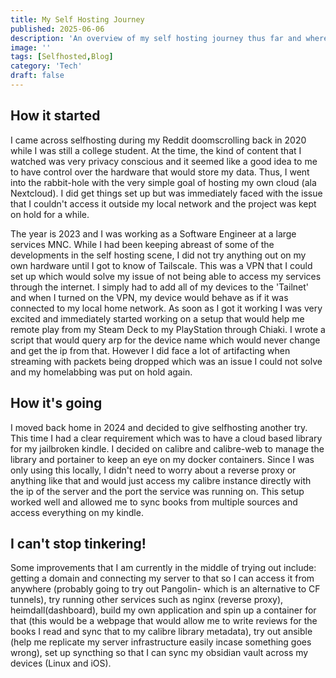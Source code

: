 ```yaml
---
title: My Self Hosting Journey
published: 2025-06-06
description: 'An overview of my self hosting journey thus far and where I am going with it in the future'
image: ''
tags: [Selfhosted,Blog]
category: 'Tech'
draft: false 
---
```


## How it started 
I came across selfhosting during my Reddit doomscrolling back in 2020 while I was still a college student. At the time, the kind of content that I watched was very privacy conscious and it seemed like a good idea to me to have control over the hardware that would store my data. Thus, I went into the rabbit-hole with the very simple goal of hosting my own cloud (ala Nextcloud). I did get things set up but was immediately faced with the issue that I couldn't access it outside my local network and the project was kept on hold for a while.

The year is 2023 and I was working as a Software Engineer at a large services MNC. While I had been keeping abreast of some of the developments in the self hosting scene, I did not try anything out on my own hardware until I got to know of Tailscale. This was a VPN that I could set up which would solve my issue of not being able to access my services through the internet. I simply had to add all of my devices to the 'Tailnet' and when I turned on the VPN, my device would behave as if it was connected to my local home network. As soon as I got it working I was very excited and immediately started working on a setup that would help me remote play from my Steam Deck to my PlayStation through Chiaki. I wrote a script that would query arp for the device name which would never change and get the ip from that. However I did face a lot of artifacting when streaming with packets being dropped which was an issue I could not solve and my homelabbing was put on hold again.
## How it's going
I moved back home in 2024 and decided to give selfhosting another try. This time I had a clear requirement which was to have a cloud based library for my jailbroken kindle. I decided on calibre and calibre-web to manage the library and portainer to keep an eye on my docker containers. Since I was only using this locally, I didn't need to worry about a reverse proxy or anything like that and would just access my calibre instance directly with the ip of the server and the port the service was running on. This setup worked well and allowed me to sync books from multiple sources and access everything on my kindle.
## I can't stop tinkering!
Some improvements that I am currently in the middle of trying out include: getting a domain and connecting my server to that so I can access it from anywhere (probably going to try out Pangolin- which is an alternative to CF tunnels), try running other services such as nginx (reverse proxy), heimdall(dashboard), build my own application and spin up a container for that (this would be a webpage that would allow me to write reviews for the books I read and sync that to my calibre library metadata), try out ansible (help me replicate my server infrastructure easily incase something goes wrong), set up syncthing so that I can sync my obsidian vault across my devices (Linux and iOS).
